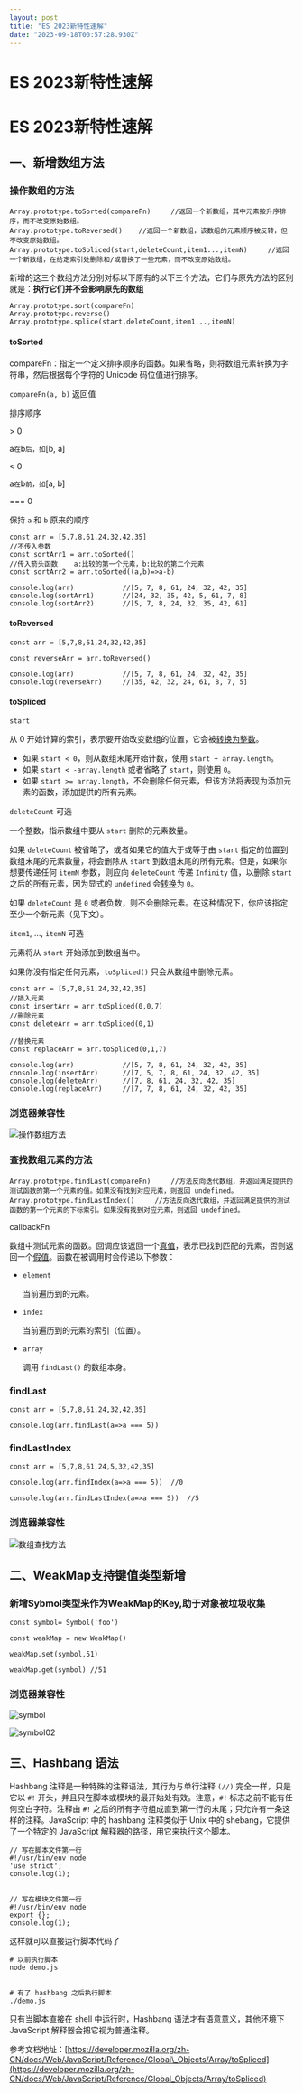 ```yaml
---
layout: post
title: "ES 2023新特性速解"
date: "2023-09-18T00:57:28.930Z"
---
```

ES 2023新特性速解
============

ES 2023新特性速解
============

一、新增数组方法
--------

### 操作数组的方法

    Array.prototype.toSorted(compareFn)		//返回一个新数组，其中元素按升序排序，而不改变原始数组。
    Array.prototype.toReversed()	//返回一个新数组，该数组的元素顺序被反转，但不改变原始数组。
    Array.prototype.toSpliced(start,deleteCount,item1...,itemN)		//返回一个新数组，在给定索引处删除和/或替换了一些元素，而不改变原始数组。
    

新增的这三个数组方法分别对标以下原有的以下三个方法，它们与原先方法的区别就是：**执行它们并不会影响原先的数组**

    Array.prototype.sort(compareFn)		
    Array.prototype.reverse()
    Array.prototype.splice(start,deleteCount,item1...,itemN)
    

#### toSorted

compareFn：指定一个定义排序顺序的函数。如果省略，则将数组元素转换为字符串，然后根据每个字符的 Unicode 码位值进行排序。

`compareFn(a, b)` 返回值

排序顺序

\> 0

a`在`b`后，如`\[b, a\]

< 0

a`在`b`前，如`\[a, b\]

\=== 0

保持 `a` 和 `b` 原来的顺序

    const arr = [5,7,8,61,24,32,42,35]
    //不传入参数
    const sortArr1 = arr.toSorted()
    //传入箭头函数 	a:比较的第一个元素，b:比较的第二个元素
    const sortArr2 = arr.toSorted((a,b)=>a-b)
    
    console.log(arr)			//[5, 7, 8, 61, 24, 32, 42, 35]
    console.log(sortArr1)		//[24, 32, 35, 42, 5, 61, 7, 8]
    console.log(sortArr2)		//[5, 7, 8, 24, 32, 35, 42, 61]
    

#### toReversed

    const arr = [5,7,8,61,24,32,42,35]
    
    const reverseArr = arr.toReversed()
    
    console.log(arr)			//[5, 7, 8, 61, 24, 32, 42, 35]
    console.log(reverseArr) 	//[35, 42, 32, 24, 61, 8, 7, 5]
    

#### toSpliced

`start`

从 0 开始计算的索引，表示要开始改变数组的位置，它会被[转换为整数](https://developer.mozilla.org/zh-CN/docs/Web/JavaScript/Reference/Global_Objects/Number#%E6%95%B4%E6%95%B0%E8%BD%AC%E6%8D%A2)。

*   如果 `start < 0`，则从数组末尾开始计数，使用 `start + array.length`。
*   如果 `start < -array.length` 或者省略了 `start`，则使用 `0`。
*   如果 `start >= array.length`，不会删除任何元素，但该方法将表现为添加元素的函数，添加提供的所有元素。

`deleteCount` 可选

一个整数，指示数组中要从 `start` 删除的元素数量。

如果 `deleteCount` 被省略了，或者如果它的值大于或等于由 `start` 指定的位置到数组末尾的元素数量，将会删除从 `start` 到数组末尾的所有元素。但是，如果你想要传递任何 `itemN` 参数，则应向 `deleteCount` 传递 `Infinity` 值，以删除 `start` 之后的所有元素，因为显式的 `undefined` 会[转换](https://developer.mozilla.org/zh-CN/docs/Web/JavaScript/Reference/Global_Objects/Number#%E6%95%B4%E6%95%B0%E8%BD%AC%E6%8D%A2)为 `0`。

如果 `deleteCount` 是 `0` 或者负数，则不会删除元素。在这种情况下，你应该指定至少一个新元素（见下文）。

`item1`, …, `itemN` 可选

元素将从 `start` 开始添加到数组当中。

如果你没有指定任何元素，`toSpliced()` 只会从数组中删除元素。

    const arr = [5,7,8,61,24,32,42,35]
    //插入元素
    const insertArr = arr.toSpliced(0,0,7)
    //删除元素
    const deleteArr = arr.toSpliced(0,1)
    
    //替换元素
    const replaceArr = arr.toSpliced(0,1,7)
    
    console.log(arr)			//[5, 7, 8, 61, 24, 32, 42, 35]
    console.log(insertArr) 		//[7, 5, 7, 8, 61, 24, 32, 42, 35]
    console.log(deleteArr) 		//[7, 8, 61, 24, 32, 42, 35]
    console.log(replaceArr) 	//[7, 7, 8, 61, 24, 32, 42, 35]
    

### 浏览器兼容性

![操作数组方法](https://img2023.cnblogs.com/blog/2097289/202309/2097289-20230918073428554-311863515.png)

### 查找数组元素的方法

    Array.prototype.findLast(compareFn)		//方法反向迭代数组，并返回满足提供的测试函数的第一个元素的值。如果没有找到对应元素，则返回 undefined。
    Array.prototype.findLastIndex()		//方法反向迭代数组，并返回满足提供的测试函数的第一个元素的下标索引。如果没有找到对应元素，则返回 undefined。
    

callbackFn

数组中测试元素的函数。回调应该返回一个[真值](https://developer.mozilla.org/zh-CN/docs/Glossary/Truthy)，表示已找到匹配的元素，否则返回一个[假值](https://developer.mozilla.org/zh-CN/docs/Glossary/Falsy)。函数在被调用时会传递以下参数：

*   `element`
    
    当前遍历到的元素。
    
*   `index`
    
    当前遍历到的元素的索引（位置）。
    
*   `array`
    
    调用 `findLast()` 的数组本身。
    

### findLast

    const arr = [5,7,8,61,24,32,42,35]
    
    console.log(arr.findLast(a=>a === 5))
    

### findLastIndex

    const arr = [5,7,8,61,24,5,32,42,35]
    
    console.log(arr.findIndex(a=>a === 5))	//0
    
    console.log(arr.findLastIndex(a=>a === 5))	//5
    

### 浏览器兼容性

![数组查找方法](https://img2023.cnblogs.com/blog/2097289/202309/2097289-20230918073501684-428816287.png)

二、WeakMap支持键值类型新增
-----------------

### 新增Sybmol类型来作为WeakMap的Key,助于对象被垃圾收集

    const symbol= Symbol('foo')
    
    const weakMap = new WeakMap()
    
    weakMap.set(symbol,51)
    
    weakMap.get(symbol) //51
    
    

### 浏览器兼容性

![symbol](https://img2023.cnblogs.com/blog/2097289/202309/2097289-20230918073537958-328693649.png)

![symbol02](https://img2023.cnblogs.com/blog/2097289/202309/2097289-20230918073547261-1235754011.png)

三、Hashbang 语法
-------------

Hashbang 注释是一种特殊的注释语法，其行为与单行注释 `(//)` 完全一样，只是它以 `#!` 开头，并且只在脚本或模块的最开始处有效。注意，`#!` 标志之前不能有任何空白字符。注释由 `#!` 之后的所有字符组成直到第一行的末尾；只允许有一条这样的注释。JavaScript 中的 hashbang 注释类似于 Unix 中的 shebang，它提供了一个特定的 JavaScript 解释器的路径，用它来执行这个脚本。

    // 写在脚本文件第一行
    #!/usr/bin/env node
    'use strict';
    console.log(1);
    
    
    // 写在模块文件第一行
    #!/usr/bin/env node
    export {};
    console.log(1);
    

这样就可以直接运行脚本代码了

    # 以前执行脚本
    node demo.js
    
    
    # 有了 hashbang 之后执行脚本
    ./demo.js
    

只有当脚本直接在 shell 中运行时，Hashbang 语法才有语意意义，其他环境下 JavaScript 解释器会把它视为普通注释。

参考文档地址：[https://developer.mozilla.org/zh-CN/docs/Web/JavaScript/Reference/Global\_Objects/Array/toSpliced](https://developer.mozilla.org/zh-CN/docs/Web/JavaScript/Reference/Global_Objects/Array/toSpliced)